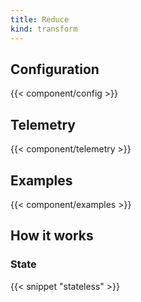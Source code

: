 ```yaml
---
title: Reduce
kind: transform
---
```


## Configuration

{{< component/config >}}

## Telemetry

{{< component/telemetry >}}

## Examples

{{< component/examples >}}

## How it works

### State

{{< snippet "stateless" >}}
